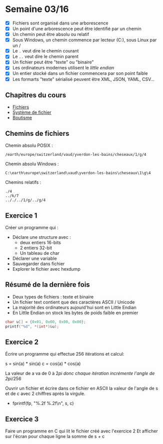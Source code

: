 # Semaine 03/16

- [x] Fichiers sont organisé dans une arborescence
- [x] Un point d'une arborescence peut être identifié par un chemin
- [x] Un chemin peut être absolu ou relatif
- [x] Sous Windows, un chemin commence par lecteur (C:), sous Linux par un /
- [x] Le `.` veut dire le chemin courant
- [x] Le `..` veut dire le chemin parent
- [x] Un fichier peut être "texte" ou "binaire"
- [x] Les ordinateurs modernes utilisent le *little endian*
- [x] Un entier stocké dans un fichier commencera par son point faible
- [x] Les formarts "texte" sérialisé peuvent être XML, JSON, YAML, CSV...

## Chapitres du cours

- [Fichiers](https://heig-tin-info.github.io/handbook/course-c/25-architecture-and-systems/files/?h=fic#fichiers)
- [Système de fichier](https://heig-tin-info.github.io/handbook/tools/arch/filesystem/?h=fichier#organisation)
- [Boutisme](https://heig-tin-info.github.io/handbook/course-c/15-fundations/datatype/?h=boutisme)

## Chemins de fichiers


Chemin absolu POSIX :

```text
/earth/europe/switzerland/vaud/yverdon-les-bains/cheseaux/1/g/4
```

Chemin absolu Windows :

```text
C:\earth\europe\switzerland\vaud\yverdon-les-bains\cheseaux\1\g\4
```

Chemins relatifs :

```text
./4
../k/7
.././../1/g/../g/4
```

## Exercice 1

Créer un programme qui :

- Déclare une structure avec :
  - deux entiers 16-bits
  - 2 entiers 32-bit
  - Un tableau de char
- Déclarer une variable
- Sauvegarder dans fichier
- Explorer le fichier avec hexdump

## Résumé de la dernière fois

- Deux types de fichiers : texte et binaire
- Un fichier text contient que des caractères ASCII / Unicode
- La majorité des ordinateurs aujourd'hui sont en Little Endian
- En Little Endian on stock les bytes de poids faible en premier

```c
char u[] = {0x01, 0x00, 0x00, 0x00};
printf("%d", *(int*)&u);
```

## Exercice 2

Écrire un programme qui effectue 256 itérations et calcul:

s = sin(a) * sin(a)
c = cos(a) * cos(a)

La valeur de a va de 0 à 2*pi donc chaque itération incrémente l'angle de 
2*pi/256

Ouvrir un fichier et écrire dans ce fichier en ASCII la valeur de l'angle
de s et de c avec 2 chiffres après la virgule.

- fprintf(fp, "%.2f %.2f\n", s, c)

## Exercice 3

Faire un programme en C qui lit le fichier créé avec l'exercice 2
Et afficher sur l'écran pour chaque ligne la somme de s + c 
